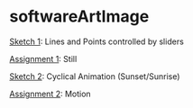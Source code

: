 # softwareArtImage

[Sketch 1](https://github.com/aliawaleed/softwareArtImage/tree/main/Assignments/Assignment1): Lines and Points controlled by sliders

[Assignment 1](https://github.com/aliawaleed/softwareArtImage/tree/main/assignments/assignment1): Still

[Sketch 2](https://github.com/aliawaleed/softwareArtImage/tree/main/sketch2): Cyclical Animation (Sunset/Sunrise)

[Assignment 2](https://github.com/aliawaleed/softwareArtImage/tree/main/assignments/assignment2): Motion
